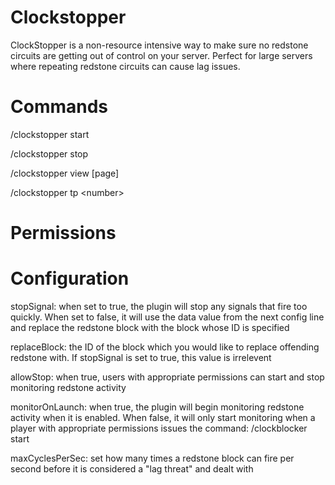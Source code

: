 Clockstopper
===

ClockStopper is a non-resource intensive way to make sure no redstone circuits are getting out of control on your server. Perfect for large servers where repeating redstone circuits can cause lag issues.


Commands
===

/clockstopper start

/clockstopper stop

/clockstopper view [page]

/clockstopper tp \<number\>


Permissions
===


Configuration
===

stopSignal: when set to true, the plugin will stop any signals that fire too quickly. When set to false, it will use the data value from the next config line and replace the redstone block with the block whose ID is specified

replaceBlock: the ID of the block which you would like to replace offending redstone with. If stopSignal is set to true, this value is irrelevent

allowStop: when true, users with appropriate permissions can start and stop monitoring redstone activity

monitorOnLaunch: when true, the plugin will begin monitoring redstone activity when it is enabled. When false, it will only start monitoring when a player with appropriate permissions issues the command: /clockblocker start

maxCyclesPerSec: set how many times a redstone block can fire per second before it is considered a "lag threat" and dealt with

